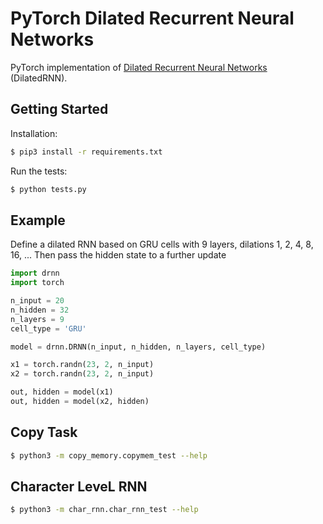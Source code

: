 # PyTorch Dilated Recurrent Neural Networks

PyTorch implementation of  [Dilated Recurrent Neural Networks](https://arxiv.org/abs/1710.02224) (DilatedRNN).

## Getting Started

Installation:
```sh
$ pip3 install -r requirements.txt
```

Run the tests:
```sh
$ python tests.py
```

## Example

Define a dilated RNN based on GRU cells with 9 layers, dilations 1, 2, 4, 8, 16, ...
Then pass the hidden state to a further update
```python
import drnn
import torch

n_input = 20
n_hidden = 32
n_layers = 9
cell_type = 'GRU'

model = drnn.DRNN(n_input, n_hidden, n_layers, cell_type)

x1 = torch.randn(23, 2, n_input)
x2 = torch.randn(23, 2, n_input)

out, hidden = model(x1)
out, hidden = model(x2, hidden)
```

## Copy Task

```sh
$ python3 -m copy_memory.copymem_test --help
```

## Character LeveL RNN

```sh
$ python3 -m char_rnn.char_rnn_test --help
```
